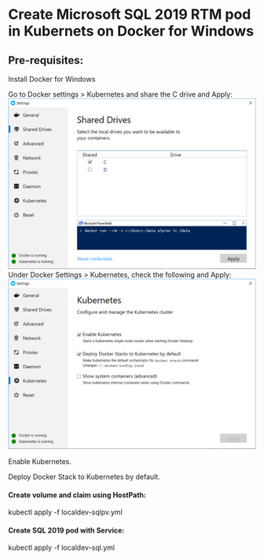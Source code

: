 # Create Microsoft SQL 2019 RTM pod in Kubernets on Docker for Windows
## Pre-requisites: 

Install Docker for Windows 

Go to Docker settings > Kubernetes and share the C drive and Apply:
![Docker Settings Shared Drives](https://github.com/zohaibhafeez/tutorials/blob/master/Kubernetes/SQL-2019-Ubuntu-with-Docker-for-Windows-Kubernetes-using-HostPath/Docker-Settings-Shared-Drive.png) 
Under Docker Settings > Kubernetes, check the following and Apply:
![Docker Settings Enable Kubernetes](https://github.com/zohaibhafeez/tutorials/blob/master/Kubernetes/SQL-2019-Ubuntu-with-Docker-for-Windows-Kubernetes-using-HostPath/Docker-Settings-Enable-Kubernetes.png)

Enable Kubernetes.

Deploy Docker Stack to Kubernetes by default.

#### Create volume and claim using HostPath:

kubectl apply -f localdev-sqlpv.yml

#### Create SQL 2019 pod with Service:

kubectl apply -f localdev-sql.yml

